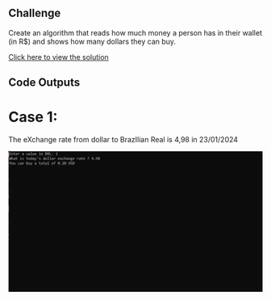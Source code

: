 ## Challenge

Create an algorithm that reads how much money a person has in their wallet<br>
(in R$) and shows how many dollars they can buy.

[Click here to view the solution](https://github.com/davi-p-oliveira-11/CCodeChallengeLab/blob/main/Challenges/BRL-to-USD/solution.c)

## Code Outputs

# Case 1: 
The eXchange rate from dollar to BrazIlian Real is 4,98 in 23/01/2024

![Output](https://github.com/davi-p-oliveira-11/CCodeChallengeLab/blob/main/Challenges/BRL-to-USD/screenshot.JPG)
